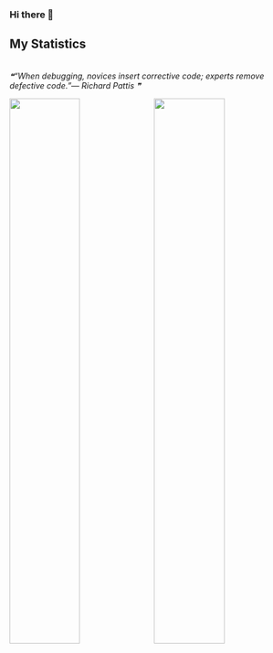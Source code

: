 ### Hi there 👋

## My Statistics
<br/>
<!--STARTS_HERE_QUOTE_README-->
<i>❝“When debugging, novices insert corrective code; experts remove defective code.”— Richard Pattis   ❞</i>
<!--ENDS_HERE_QUOTE_README-->
<br/>
<p align="left">
  <img width="49.5%" src="https://github-readme-stats.vercel.app/api?username=chiranjeet-baruah&show=reviews,discussions_started,discussions_answered,prs_merged,prs_merged_percentage&show_icons=true&theme=vue-dark&count_private=true&include_all_commits=true&show_icons=true&cache_seconds=1800" />
  <img width="49.5%" src="https://github-readme-stats.vercel.app/api/top-langs/?username=chiranjeet-baruah&layout=compact&count_private=true&include_all_commits=true&cache_seconds=1800" />
</p>
<br>
